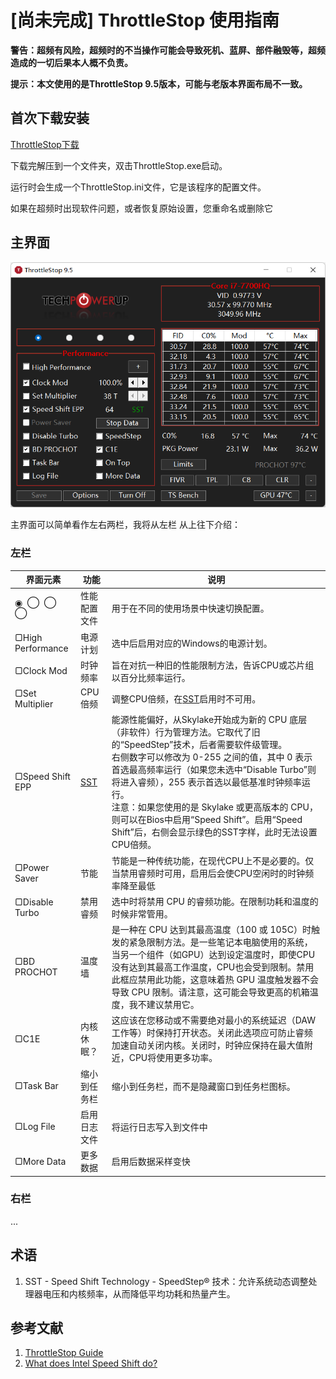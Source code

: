 # [尚未完成] ThrottleStop 使用指南

**警告：超频有风险，超频时的不当操作可能会导致死机、蓝屏、部件融毁等，超频造成的一切后果本人概不负责。**

**提示：本文使用的是ThrottleStop 9.5版本，可能与老版本界面布局不一致。**

## 首次下载安装

[ThrottleStop下载](https://www.techpowerup.com/download/techpowerup-throttlestop/)

下载完解压到一个文件夹，双击ThrottleStop.exe启动。

运行时会生成一个ThrottleStop.ini文件，它是该程序的配置文件。

如果在超频时出现软件问题，或者恢复原始设置，您重命名或删除它

## 主界面

![主界面](./img/Main.png)

主界面可以简单看作左右两栏，我将从左栏 从上往下介绍：

### 左栏

| 界面元素           | 功能         | 说明                                                                                                                                                                                                                                                                                                                                                                                                                                          |
| ------------------ | ------------ | --------------------------------------------------------------------------------------------------------------------------------------------------------------------------------------------------------------------------------------------------------------------------------------------------------------------------------------------------------------------------------------------------------------------------------------------- |
| ◉  ◯  ◯  ◯  | 性能配置文件 | 用于在不同的使用场景中快速切换配置。                                                                                                                                                                                                                                                                                                                                                                                                          |
| ▢High Performance | 电源计划     | 选中后启用对应的Windows的电源计划。                                                                                                                                                                                                                                                                                                                                                                                                           |
| ▢Clock Mod        | 时钟频率     | 旨在对抗一种旧的性能限制方法，告诉CPU或芯片组以百分比频率运行。                                                                                                                                                                                                                                                                                                                                                                               |
| ▢Set Multiplier   | CPU倍频      | 调整CPU倍频，在[SST](#术语)启用时不可用。                                                                                                                                                                                                                                                                                                                                                                                                        |
| ▢Speed Shift EPP  | [SST](#术语)    | 能源性能偏好，从Skylake开始成为新的 CPU 底层（非软件）行为管理方法。它取代了旧的“SpeedStep”技术，后者需要软件级管理。<br />右侧数字可以修改为 0-255 之间的值，其中 0 表示首选最高频率运行（如果您未选中“Disable Turbo”则将进入睿频），255 表示首选以最低基准时钟频率运行。<br />注意：如果您使用的是 Skylake 或更高版本的 CPU，则可以在Bios中启用“Speed Shift”。启用“Speed Shift”后，右侧会显示绿色的SST字样，此时无法设置CPU倍频。 |
| ▢Power Saver      | 节能         | 节能是一种传统功能，在现代CPU上不是必要的。仅当禁用睿频时可用，启用后会使CPU空闲时的时钟频率降至最低                                                                                                                                                                                                                                                                                                                                          |
| ▢Disable Turbo    | 禁用睿频     | 选中时将禁用 CPU 的睿频功能。在限制功耗和温度的时候非常管用。                                                                                                                                                                                                                                                                                                                                                                                 |
| ▢BD PROCHOT       | 温度墙       | 是一种在 CPU 达到其最高温度（100 或 105C）时触发的紧急限制方法。是一些笔记本电脑使用的系统，当另一个组件（如GPU）达到设定温度时，即使CPU没有达到其最高工作温度，CPU也会受到限制。禁用此框应禁用此功能，这意味着热 GPU 温度触发器不会导致 CPU 限制。请注意，这可能会导致更高的机箱温度，我不建议禁用它。                                                                                                                                       |
| ▢C1E              | 内核休眠？   | 这应该在您移动或不需要绝对最小的系统延迟（DAW工作等）时保持打开状态。关闭此选项应可防止睿频加速自动关闭内核。关闭时，时钟应保持在最大值附近，CPU将使用更多功率。                                                                                                                                                                                                                                                                              |
| ▢Task Bar         | 缩小到任务栏 | 缩小到任务栏，而不是隐藏窗口到任务栏图标。                                                                                                                                                                                                                                                                                                                                                                                                    |
| ▢Log File         | 启用日志文件 | 将运行日志写入到文件中                                                                                                                                                                                                                                                                                                                                                                                                                        |
| ▢More Data        | 更多数据     | 启用后数据采样变快                                                                                                                                                                                                                                                                                                                                                                                                                            |

### 右栏

...

## 术语

1. SST - Speed Shift Technology - SpeedStep® 技术：允许系统动态调整处理器电压和内核频率，从而降低平均功耗和热量产生。

## 参考文献

1. [ThrottleStop Guide](https://www.ultrabookreview.com/31385-the-throttlestop-guide/)
2. [What does Intel Speed Shift do?](https://forums.tomshardware.com/threads/what-does-intel-speed-shift-do.3574107/)
